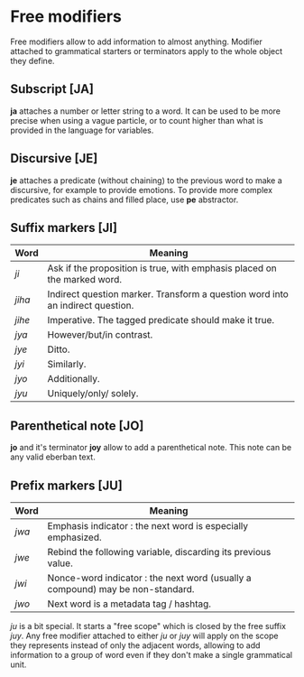 # Free modifiers

Free modifiers allow to add information to almost anything. Modifier attached to
grammatical starters or terminators apply to the whole object they define.

## Subscript [JA]

**ja** attaches a number or letter string to a word. It can be used to be more
precise when using a vague particle, or to count higher than what is provided in
the language for variables.

## Discursive [JE]

**je** attaches a predicate (without chaining) to the previous word to make a
discursive, for example to provide emotions. To provide more complex predicates
such as chains and filled place, use **pe** abstractor.

## Suffix markers [JI]

| Word   | Meaning                                                                        |
| ------ | ------------------------------------------------------------------------------ |
| *ji*   | Ask if the proposition is true, with emphasis placed on the marked word.       |
| *jiha* | Indirect question marker. Transform a question word into an indirect question. |
| *jihe* | Imperative. The tagged predicate should make it true.                          |
| *jya*  | However/but/in contrast.                                                       |
| *jye*  | Ditto.                                                                         |
| *jyi*  | Similarly.                                                                     |
| *jyo*  | Additionally.                                                                  |
| *jyu*  | Uniquely/only/ solely.                                                         |

## Parenthetical note [JO]

**jo** and it's terminator **joy** allow to add a parenthetical note. This note
can be any valid eberban text.

## Prefix markers [JU]

| Word  | Meaning                                                                        |
| ----- | ------------------------------------------------------------------------------ |
| *jwa* | Emphasis indicator : the next word is especially emphasized.                   |
| *jwe* | Rebind the following variable, discarding its previous value.                  |
| *jwi* | Nonce-word indicator : the next word (usually a compound) may be non-standard. |
| *jwo* | Next word is a metadata tag / hashtag.                                         |

*ju* is a bit special. It starts a "free scope" which is closed by the free
suffix *juy*. Any free modifier attached to either *ju* or *juy* will apply on
the scope they represents instead of only the adjacent words, allowing to add
information to a group of word even if they don't make a single grammatical
unit.